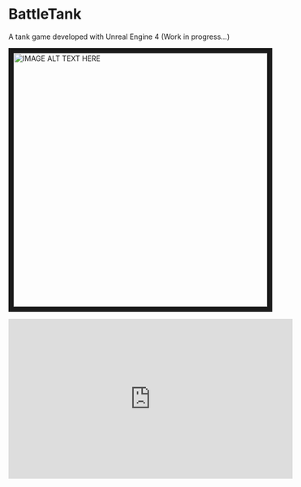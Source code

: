 # BattleTank

A tank game developed with Unreal Engine 4 (Work in progress...)


<a href="http://www.youtube.com/watch?feature=player_embedded&v=VN1IBMi1TFo
" target="_blank"><img src="http://img.youtube.com/vi/VN1IBMi1TFo/0.jpg" 
alt="IMAGE ALT TEXT HERE" width="500" height="500" border="10" /></a>


<iframe width="560" height="315" src="https://www.youtube.com/embed/VN1IBMi1TFo" frameborder="0" allow="accelerometer; autoplay; encrypted-media; gyroscope; picture-in-picture" allowfullscreen></iframe>



